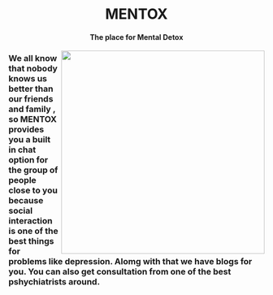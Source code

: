 <h1 align="center">MENTOX</h1>
<h4 align="center">The place for Mental Detox</h4>

<img align = "right" src = "https://media3.giphy.com/media/l2JI2mPaSo65tSwHm/200w.webp?cid=ecf05e47xuyegwn08ys5dr5bp2fg0ooct5shkhjamrc1jca4&rid=200w.webp&ct=g" width = "400" >

### We all know that nobody knows us better than our friends and family ,  so MENTOX provides you a built in chat option for the group of people close to you because social interaction is one of the best things for problems like depression. Alomg with that we have blogs for you. You can also get consultation from one of the best pshychiatrists around.
